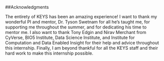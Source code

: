 ##Acknowledgments

The entirety of KEYS has been an amazing experience! I want to thank my wonderful PI and mentor, Dr. Tyson Swetnam for all he’s taught me, for supporting me throughout the summer, and for dedicating his time to mentor me. I also want to thank Tony Edgin and Nirav Merchant from CyVerse, BIO5 Institute, Data Science Institute, and Institute for Computation and Data Enabled Insight for their help and advice throughout this internship. Finally, I am beyond thankful for all the KEYS staff and their hard work to make this internship possible.
